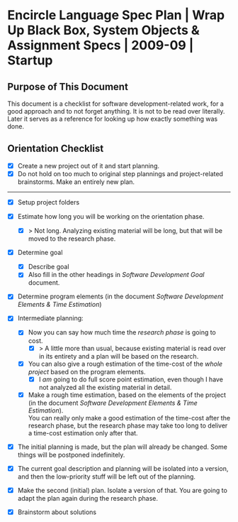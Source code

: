 ﻿Encircle Language Spec Plan | Wrap Up Black Box, System Objects & Assignment Specs | 2009-09 | Startup
======================================================================================================


Purpose of This Document
------------------------

This document is a checklist for software development-related work, for a good approach and to not forget anything. It is not to be read over literally. Later it serves as a reference for looking up how exactly something was done.


Orientation Checklist
---------------------

- [x] Create a new project out of it and start planning.
- [x] Do not hold on too much to original step plannings and project-related brainstorms. Make an entirely new plan.
-----
- [x] Setup project folders
- [x] Estimate how long you will be working on the orientation phase.
    - [x] \> Not long. Analyzing existing material will be long, but that will be moved to the research phase.
- [x] Determine goal 
    - [x] Describe goal
    - [x] Also fill in the other headings in *Software Development Goal* document.
- [x] Determine program elements (in the document *Software Development Elements & Time Estimation*)

- [x] Intermediate planning:

    - [x] Now you can say how much time the *research phase* is going to cost.
        - [x] \> A little more than usual, because existing material is read over in its entirety and a plan will be based on the research.
    - [x] You can also give a rough estimation of the time-cost of the *whole project* based on the program elements.
        - [x] I *am* going to do full score point estimation, even though I have not analyzed all the existing material in detail.
    - [x] Make a rough time estimation, based on the elements of the project (in the document *Software Development Elements & Time Estimation*).  
    You can really only make a good estimation of the time-cost after the research phase, but the research phase may take too long to deliver a time-cost estimation only after that.

- [x] The initial planning is made, but the plan will already be changed. Some things will be postponed indefinitely.

- [x] The current goal description and planning will be isolated into a version, and then the low-priority stuff will be left out of the planning.

- [x] Make the second (initial) plan. Isolate a version of that. You are going to adapt the plan again during the research phase.

- [x] Brainstorm about solutions